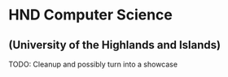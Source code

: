 # HND Computer Science
## (University of the Highlands and Islands)

TODO: Cleanup and possibly turn into a showcase
